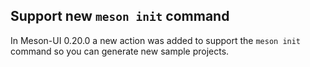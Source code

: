 ## Support new `meson init` command

In Meson-UI 0.20.0 a new action was added to support the `meson init`
command so you can generate new sample projects.
